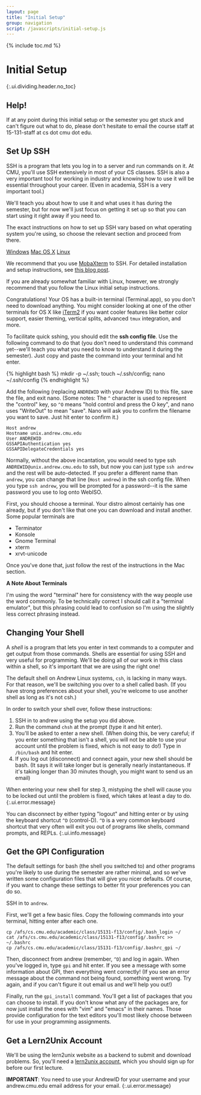 ```yaml
---
layout: page
title: "Initial Setup"
group: navigation
script: /javascripts/initial-setup.js
---
```


{% include toc.md %}

# Initial Setup
{:.ui.dividing.header.no_toc}

## Help!

If at any point during this initial setup or the semester you get stuck and
can't figure out what to do, please don't hesitate to email the course staff at
15-131-staff at cs dot cmu dot edu.

## Set Up SSH

SSH is a program that lets you log in to a server and run commands on it. At
CMU, you'll use SSH extensively in most of your CS classes. SSH is also a very
important tool for working in industry and knowing how to use it will be
essential throughout your career. (Even in academia, SSH is a very important
tool.)

We'll teach you about how to use it and what uses it has during the semester,
but for now we'll just focus on getting it set up so that you can start using
it right away if you need to.

The exact instructions on how to set up SSH vary based on what operating system
you're using, so choose the relevant section and proceed from there.

<div id="ssh">
<div class="ui top attached tabular menu">
  <a href="#" class="active item" data-tab="windows">Windows</a>
  <a href="#" class="item" data-tab="osx">Mac OS X</a>
  <a href="#" class="item" data-tab="linux">Linux</a>
</div>
<div class="ui bottom attached active tab segment" data-tab="windows">

We recommend that you use [MobaXterm][mobaxterm] to SSH. For detailed
installation and setup instructions, see [this blog post][mobaxterm-tutorial].

If you are already somewhat familiar with Linux, however, we strongly recommend
that you follow the Linux initial setup instructions.

</div>
<div class="ui bottom attached tab segment" data-tab="osx">

<!-- TODO add screenshots for OS X initial setup -->

Congratulations! Your OS has a built-in terminal (Terminal.app), so you don't
need to download anything. You might consider looking at one of the other
terminals for OS X like [iTerm2][iterm2] if you want cooler features like better
color support, easier theming, vertical splits, advanced `tmux` integration, and
more.

To facilitate quick sshing, you should edit the __ssh config file__. Use the
following command to do that (you don't need to understand this command
yet--we'll teach you what you need to know to understand it during the
semester). Just copy and paste the command into your terminal and hit enter.

{% highlight bash %}
mkdir -p ~/.ssh; touch ~/.ssh/config; nano ~/.ssh/config
{% endhighlight %}

Add the following (replacing `ANDREWID` with your Andrew ID) to this file, save
the file, and exit nano. (Some notes: The `^` character is used to represent
the "control" key, so `^O` means "hold control and press the O key", and nano
uses "WriteOut" to mean "save". Nano will ask you to confirm the filename you
want to save. Just hit enter to confirm it.)

<!-- TODO add better fenced code blocks -->
<!-- TODO document Markdown idiosyncrasies -->

~~~
Host andrew
Hostname unix.andrew.cmu.edu
User ANDREWID
GSSAPIAuthentication yes
GSSAPIDelegateCredentials yes
~~~

Normally, without the above incantation, you would need to type ssh
`ANDREWID@unix.andrew.cmu.edu` to ssh, but now you can just type `ssh andrew`
and the rest will be auto-detected. If you prefer a different name than
`andrew`, you can change that line (`Host andrew`) in the ssh config file. When
you type `ssh andrew`, you will be prompted for a password--it is the same
password you use to log onto WebISO.

</div>
<div class="ui bottom attached tab segment" data-tab="linux">

First, you should choose a terminal. Your distro almost certainly has one
already, but if you don't like that one you can download and install another.
Some popular terminals are

- Terminator
- Konsole
- Gnome Terminal
- xterm
- xrvt-unicode

Once you've done that, just follow the rest of the instructions in the Mac
section.

</div>
</div>

<div class="ui info message">

__A Note About Terminals__

I'm using the word "terminal" here for consistency with the way people use the
word commonly. To be technically correct I should call it a "terminal emulator",
but this phrasing could lead to confusion so I'm using the slightly less correct
phrasing instead.

</div>

## Changing Your Shell

A _shell_ is a program that lets you enter in text commands to a computer and
get output from those commands. Shells are essential for using SSH and very
useful for programming. We'll be doing all of our work in this class within a
shell, so it's important that we are using the right one!

The default shell on Andrew Linux systems, `csh`, is lacking in many ways. For
that reason, we'll be switching you over to a shell called bash. (If you have
strong preferences about your shell, you're welcome to use another shell as long
as it's not csh.)

In order to switch your shell over, follow these instructions:


1. SSH in to andrew using the setup you did above.
1. Run the command `chsh` at the prompt (type it and hit enter).
1. You'll be asked to enter a new shell. (When doing this, be very careful; if
   you enter something that isn't a shell, you will not be able to use your
   account until the problem is fixed, which is not easy to do!)
   Type in `/bin/bash` and hit enter.
1. If you log out (disconnect) and connect again, your new shell should be bash.
   (It says it will take longer but is generally nearly instantaneous. If it's
   taking longer than 30 minutes though, you might want to send us an email)

When entering your new shell for step 3, mistyping the shell will cause you to
be locked out until the problem is fixed, which takes at least a day to do.
{:.ui.error.message}

You can disconnect by either typing "logout" and hitting enter or by
using the keyboard shortcut `^D` (control-D). `^D` is a very common keyboard
shortcut that very often will exit you out of programs like shells, command
prompts, and REPLs.
{:.ui.info.message}

## Get the GPI Configuration

The default settings for bash (the shell you switched to) and other programs
you're likely to use during the semester are rather minimal, and so we've
written some configuration files that will give you nicer defaults. Of course,
if you want to change these settings to better fit your preferences you can do
so.

SSH in to `andrew`.

First, we'll get a few basic files. Copy the following commands into your
terminal, hitting enter after each one.

~~~
cp /afs/cs.cmu.edu/academic/class/15131-f13/config/.bash_login ~/
cat /afs/cs.cmu.edu/academic/class/15131-f13/config/.bashrc >> ~/.bashrc
cp /afs/cs.cmu.edu/academic/class/15131-f13/config/.bashrc_gpi ~/
~~~

Then, disconnect from andrew (remember, `^D`) and log in again. When you've logged
in, type `gpi` and hit enter. If you see a message with some information about
GPI, then everything went correctly! (If you see an error message about the
command not being found, something went wrong. Try again, and if you can't
figure it out email us and we'll help you out!)

Finally, run the `gpi_install` command. You'll get a list of packages that you can
choose to install. If you don't know what any of the packages are, for now just
install the ones with "vim" and "emacs" in their names. Those provide
configuration for the text editors you'll most likely choose between for use in
your programming assignments.

## Get a Lern2Unix Account

We'll be using the lern2unix website as a backend to submit and download
problems. So, you'll need a [lern2unix account][lern2unix-signup], which you
should sign up for before our first lecture.

__IMPORTANT__:
You need to use your AndrewID for your username and your
andrew.cmu.edu email address for your email.
{:.ui.error.message}


[mobaxterm]: http://mobaxterm.mobatek.net/
[mobaxterm-tutorial]: http://blog.zimmerman.io/2014/09/28/setting-up-mobaxterm-for-ssh-on-windows/
[iterm2]: http://iterm2.com/
[lern2unix-signup]: http://www.lern2unix.com/account/signup/
